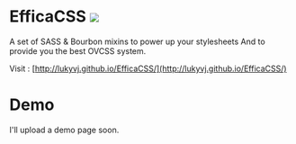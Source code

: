 EfficaCSS <img src="http://img.shields.io/badge/Version-O.1-blue.svg">
=========

A set of SASS &amp; Bourbon mixins to power up your stylesheets And to provide you the best OVCSS system.


Visit : [http://lukyvj.github.io/EfficaCSS/](http://lukyvj.github.io/EfficaCSS/)


# Demo 

I'll upload a demo page soon.
